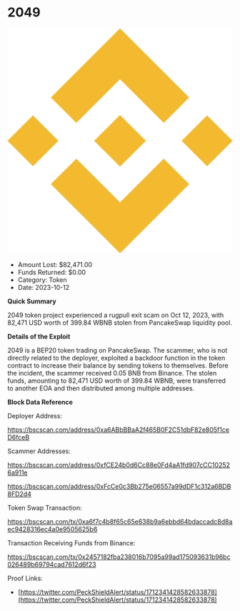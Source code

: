 # 2049
![2049](/rektimages/2049-Token-Rugpull.png)
- Amount Lost: $82,471.00
- Funds Returned: $0.00
- Category: Token
- Date: 2023-10-12

**Quick Summary**

2049 token project experienced a rugpull exit scam on Oct 12, 2023, with 82,471 USD worth of 399.84 WBNB stolen from PancakeSwap liquidity pool.

  


 **Details of the Exploit**

2049 is a BEP20 token trading on PancakeSwap. The scammer, who is not directly related to the deployer, exploited a backdoor function in the token contract to increase their balance by sending tokens to themselves. Before the incident, the scammer received 0.05 BNB from Binance. The stolen funds, amounting to 82,471 USD worth of 399.84 WBNB, were transferred to another EOA and then distributed among multiple addresses.

  


 **Block Data Reference**

Deployer Address:

https://bscscan.com/address/0xa6ABbBBaA2f465B0F2C51dbF82e805f1ceD6fceB

  


Scammer Addresses:

https://bscscan.com/address/0xfCE24b0d6Cc88e0Fd4aA1fd907cCC102526a911e

https://bscscan.com/address/0xFcCe0c3Bb275e06557a99dDF1c312a6BDB8FD2d4

  


Token Swap Transaction:

https://bscscan.com/tx/0xa6f7c4b8f65c65e638b9a6ebbd64bdaccadc8d8aec9428316ec4a0e9505625b6

  


Transaction Receiving Funds from Binance:

https://bscscan.com/tx/0x2457182fba238016b7095a99ad175093631b96bc026489b69794cad7612d6f23


Proof Links:
- [https://twitter.com/PeckShieldAlert/status/1712341428582633878](https://twitter.com/PeckShieldAlert/status/1712341428582633878)


